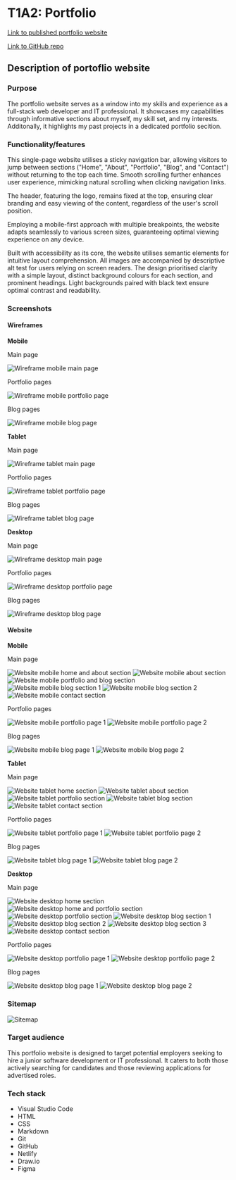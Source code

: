 # T1A2: Portfolio

[Link to published portfolio website](https://kimle.netlify.app/)

[Link to GitHub repo](https://github.com/kimnle/T1A2-Portfolio)

## Description of portoflio website

### Purpose

The portfolio website serves as a window into my skills and experience as a full-stack web developer and IT professional. It showcases my capabilities through informative sections about myself, my skill set, and my interests. Additonally, it highlights my past projects in a dedicated portfolio secition.

### Functionality/features

This single-page website utilises a sticky navigation bar, allowing visitors to jump between sections ("Home", "About", "Portfolio", "Blog", and "Contact") without returning to the top each time. Smooth scrolling further enhances user experience, mimicking natural scrolling when clicking navigation links.

The header, featuring the logo, remains fixed at the top, ensuring clear branding and easy viewing of the content, regardless of the user's scroll position.

Employing a mobile-first approach with multiple breakpoints, the website adapts seamlessly to various screen sizes, guaranteeing optimal viewing experience on any device.

Built with accessibility as its core, the website utilises semantic elements for intuitive layout comprehension. All images are accompanied by descriptive alt test for users relying on screen readers. The design prioritised clarity with a simple layout, distinct background colours for each section, and prominent headings. Light backgrounds paired with black text ensure optimal contrast and readability.

### Screenshots

#### Wireframes

**Mobile**

Main page

![Wireframe mobile main page](/docs/wireframe-mobile-main.png)

Portfolio pages

![Wireframe mobile portfolio page](/docs/wireframe-mobile-portfolio.png)

Blog pages

![Wireframe mobile blog page](/docs/wireframe-mobile-blog.png)

**Tablet**

Main page

![Wireframe tablet main page](/docs/wireframe-tablet-main.png)

Portfolio pages

![Wireframe tablet portfolio page](/docs/wireframe-tablet-portfolio.png)

Blog pages

![Wireframe tablet blog page](/docs/wireframe-tablet-blog.png)

**Desktop**

Main page

![Wireframe desktop main page](/docs/wireframe-desktop-main.png)

Portfolio pages

![Wireframe desktop portfolio page](/docs/wireframe-desktop-portfolio.png)

Blog pages

![Wireframe desktop blog page](/docs/wireframe-desktop-blog.png)

#### Website

**Mobile**

Main page

![Website mobile home and about section](/docs/website-mobile-1.png)
![Website mobile about section](/docs/website-mobile-2.png)
![Website mobile portfolio and blog section](/docs/website-mobile-3.png)
![Website mobile blog section 1](/docs/website-mobile-4.png)
![Website mobile blog section 2](/docs/website-mobile-5.png)
![Website mobile contact section](/docs/website-mobile-6.png)

Portfolio pages

![Website mobile portfolio page 1](/docs/website-mobile-7.png)
![Website mobile portfolio page 2](/docs/website-mobile-8.png)

Blog pages

![Website mobile blog page 1](/docs/website-mobile-9.png)
![Website mobile blog page 2](/docs/website-mobile-10.png)

**Tablet**

Main page

![Website tablet home section](/docs/website-tablet-1.png)
![Website tablet about section](/docs/website-tablet-2.png)
![Website tablet portfolio section](/docs/website-tablet-3.png)
![Website tablet blog section](/docs/website-tablet-4.png)
![Website tablet contact section](/docs/website-tablet-5.png)

Portfolio pages

![Website tablet portfolio page 1](/docs/website-tablet-6.png)
![Website tablet portfolio page 2](/docs/website-tablet-7.png)

Blog pages

![Website tablet blog page 1](/docs/website-tablet-8.png)
![Website tablet blog page 2](/docs/website-tablet-9.png)

**Desktop**

Main page

![Website desktop home section](/docs/website-desktop-1.png)
![Website desktop home and portfolio section](/docs/website-desktop-2.png)
![Website desktop portfolio section](/docs/website-desktop-3.png)
![Website desktop blog section 1](/docs/website-desktop-4.png)
![Website desktop blog section 2](/docs/website-desktop-5.png)
![Website desktop blog section 3](/docs/website-desktop-6.png)
![Website desktop contact section](/docs/website-desktop-7.png)

Portfolio pages

![Website desktop portfolio page 1](/docs/website-desktop-8.png)
![Website desktop portfolio page 2](/docs/website-desktop-9.png)

Blog pages

![Website desktop blog page 1](/docs/website-desktop-10.png)
![Website desktop blog page 2](/docs/website-desktop-11.png)

### Sitemap

![Sitemap](/docs/sitemap.png)

### Target audience

This portfolio website is designed to target potential employers seeking to hire a junior software development or IT professional. It caters to both those actively searching for candidates and those reviewing applications for advertised roles.

### Tech stack

* Visual Studio Code
* HTML
* CSS
* Markdown
* Git
* GitHub
* Netlify
* Draw.io
* Figma
